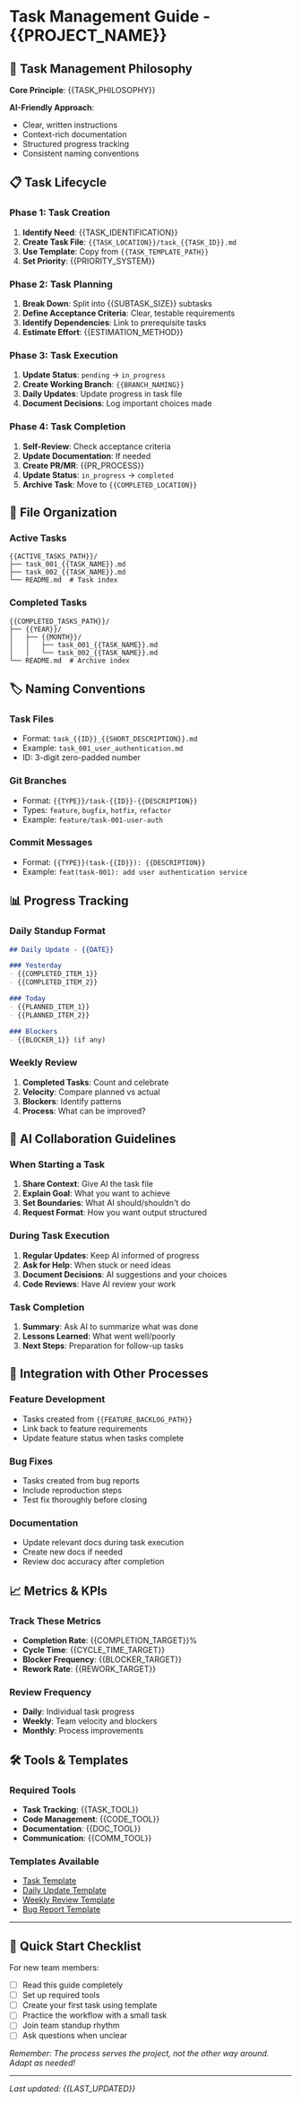 # Task Management Guide - {{PROJECT_NAME}}

<!-- 
📝 HƯỚNG DẪN SỬ DỤNG TEMPLATE:
1. Điều chỉnh workflow cho phù hợp với team size và project complexity
2. Thay thế {{PLACEHOLDER}} bằng thông tin cụ thể
3. Có thể bỏ bớt bước nếu dự án nhỏ (1-2 người)
4. Tùy chỉnh tool sử dụng (GitHub Issues, Trello, Notion, v.v.)
-->

## 🎯 **Task Management Philosophy**
**Core Principle**: {{TASK_PHILOSOPHY}} <!-- Ví dụ: "One task at a time, document everything, AI as teammate" -->

**AI-Friendly Approach**: 
- Clear, written instructions
- Context-rich documentation  
- Structured progress tracking
- Consistent naming conventions

## 📋 **Task Lifecycle**

### **Phase 1: Task Creation** 
1. **Identify Need**: {{TASK_IDENTIFICATION}} <!-- Ví dụ: "From feature backlog or bug reports" -->
2. **Create Task File**: `{{TASK_LOCATION}}/task_{{TASK_ID}}.md` <!-- Ví dụ: "03_implementation/tasks/task_001.md" -->
3. **Use Template**: Copy from `{{TASK_TEMPLATE_PATH}}` <!-- Ví dụ: "00_guides/task_template.md" -->
4. **Set Priority**: {{PRIORITY_SYSTEM}} <!-- Ví dụ: "P0 (Critical), P1 (High), P2 (Medium), P3 (Low)" -->

### **Phase 2: Task Planning**
1. **Break Down**: Split into {{SUBTASK_SIZE}} subtasks <!-- Ví dụ: "2-4 hour" -->
2. **Define Acceptance Criteria**: Clear, testable requirements
3. **Identify Dependencies**: Link to prerequisite tasks
4. **Estimate Effort**: {{ESTIMATION_METHOD}} <!-- Ví dụ: "T-shirt sizes (S/M/L/XL)" -->

### **Phase 3: Task Execution**
1. **Update Status**: `pending` → `in_progress`
2. **Create Working Branch**: `{{BRANCH_NAMING}}` <!-- Ví dụ: "feature/task-001-user-auth" -->
3. **Daily Updates**: Update progress in task file
4. **Document Decisions**: Log important choices made

### **Phase 4: Task Completion**
1. **Self-Review**: Check acceptance criteria
2. **Update Documentation**: If needed
3. **Create PR/MR**: {{PR_PROCESS}} <!-- Ví dụ: "Follow PR template, request review" -->
4. **Update Status**: `in_progress` → `completed`
5. **Archive Task**: Move to `{{COMPLETED_LOCATION}}` <!-- Ví dụ: "03_implementation/completed/" -->

## 📂 **File Organization**

### **Active Tasks**
```
{{ACTIVE_TASKS_PATH}}/
├── task_001_{{TASK_NAME}}.md
├── task_002_{{TASK_NAME}}.md
└── README.md  # Task index
```

### **Completed Tasks**
```
{{COMPLETED_TASKS_PATH}}/
├── {{YEAR}}/
│   ├── {{MONTH}}/
│   │   ├── task_001_{{TASK_NAME}}.md
│   │   └── task_002_{{TASK_NAME}}.md
└── README.md  # Archive index
```

## 🏷️ **Naming Conventions**

### **Task Files**
- Format: `task_{{ID}}_{{SHORT_DESCRIPTION}}.md`
- Example: `task_001_user_authentication.md`
- ID: 3-digit zero-padded number

### **Git Branches**
- Format: `{{TYPE}}/task-{{ID}}-{{DESCRIPTION}}`
- Types: `feature`, `bugfix`, `hotfix`, `refactor`
- Example: `feature/task-001-user-auth`

### **Commit Messages**
- Format: `{{TYPE}}(task-{{ID}}): {{DESCRIPTION}}`
- Example: `feat(task-001): add user authentication service`

## 📊 **Progress Tracking**

### **Daily Standup Format**
```markdown
## Daily Update - {{DATE}}

### Yesterday
- {{COMPLETED_ITEM_1}}
- {{COMPLETED_ITEM_2}}

### Today  
- {{PLANNED_ITEM_1}}
- {{PLANNED_ITEM_2}}

### Blockers
- {{BLOCKER_1}} (if any)
```

### **Weekly Review**
1. **Completed Tasks**: Count and celebrate
2. **Velocity**: Compare planned vs actual
3. **Blockers**: Identify patterns
4. **Process**: What can be improved?

## 🤖 **AI Collaboration Guidelines**

### **When Starting a Task**
1. **Share Context**: Give AI the task file
2. **Explain Goal**: What you want to achieve
3. **Set Boundaries**: What AI should/shouldn't do
4. **Request Format**: How you want output structured

### **During Task Execution**
1. **Regular Updates**: Keep AI informed of progress
2. **Ask for Help**: When stuck or need ideas
3. **Document Decisions**: AI suggestions and your choices
4. **Code Reviews**: Have AI review your work

### **Task Completion**
1. **Summary**: Ask AI to summarize what was done
2. **Lessons Learned**: What went well/poorly
3. **Next Steps**: Preparation for follow-up tasks

## 🔄 **Integration with Other Processes**

### **Feature Development**
- Tasks created from `{{FEATURE_BACKLOG_PATH}}`
- Link back to feature requirements
- Update feature status when tasks complete

### **Bug Fixes**
- Tasks created from bug reports
- Include reproduction steps
- Test fix thoroughly before closing

### **Documentation**
- Update relevant docs during task execution
- Create new docs if needed
- Review doc accuracy after completion

## 📈 **Metrics & KPIs**

### **Track These Metrics**
- **Completion Rate**: {{COMPLETION_TARGET}}% <!-- Ví dụ: "85%" -->
- **Cycle Time**: {{CYCLE_TIME_TARGET}} <!-- Ví dụ: "3-5 days average" -->
- **Blocker Frequency**: {{BLOCKER_TARGET}} <!-- Ví dụ: "<10% of tasks" -->
- **Rework Rate**: {{REWORK_TARGET}} <!-- Ví dụ: "<15% of tasks" -->

### **Review Frequency**
- **Daily**: Individual task progress
- **Weekly**: Team velocity and blockers  
- **Monthly**: Process improvements

## 🛠️ **Tools & Templates**

### **Required Tools**
- **Task Tracking**: {{TASK_TOOL}} <!-- Ví dụ: "GitHub Issues + local markdown files" -->
- **Code Management**: {{CODE_TOOL}} <!-- Ví dụ: "Git + GitHub" -->
- **Documentation**: {{DOC_TOOL}} <!-- Ví dụ: "Markdown files in repo" -->
- **Communication**: {{COMM_TOOL}} <!-- Ví dụ: "Slack + GitHub comments" -->

### **Templates Available**
- [Task Template](task_template.md)
- [Daily Update Template](daily_update_template.md)
- [Weekly Review Template](weekly_review_template.md)
- [Bug Report Template](bug_report_template.md)

---

## 🚀 **Quick Start Checklist**

For new team members:
- [ ] Read this guide completely
- [ ] Set up required tools
- [ ] Create your first task using template
- [ ] Practice the workflow with a small task
- [ ] Join team standup rhythm
- [ ] Ask questions when unclear

*Remember: The process serves the project, not the other way around. Adapt as needed!*

---
*Last updated: {{LAST_UPDATED}}* 